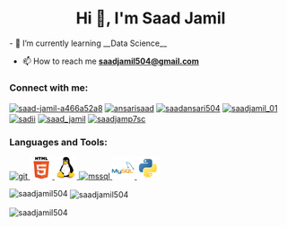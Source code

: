 <h1 align="center">Hi 👋, I'm Saad Jamil</h1>
- 🌱 I’m currently learning __Data Science__

- 📫 How to reach me **saadjamil504@gmail.com**

<h3 align="left">Connect with me:</h3>
<p align="left">
<a href="https://linkedin.com/in/saad-jamil-a466a52a8" target="blank"><img align="center" src="https://raw.githubusercontent.com/rahuldkjain/github-profile-readme-generator/master/src/images/icons/Social/linked-in-alt.svg" alt="saad-jamil-a466a52a8" height="30" width="40" /></a>
<a href="https://kaggle.com/ansarisaad" target="blank"><img align="center" src="https://raw.githubusercontent.com/rahuldkjain/github-profile-readme-generator/master/src/images/icons/Social/kaggle.svg" alt="ansarisaad" height="30" width="40" /></a>
<a href="https://fb.com/saadansari504" target="blank"><img align="center" src="https://raw.githubusercontent.com/rahuldkjain/github-profile-readme-generator/master/src/images/icons/Social/facebook.svg" alt="saadansari504" height="30" width="40" /></a>
<a href="https://instagram.com/saadjamil_01" target="blank"><img align="center" src="https://raw.githubusercontent.com/rahuldkjain/github-profile-readme-generator/master/src/images/icons/Social/instagram.svg" alt="saadjamil_01" height="30" width="40" /></a>
<a href="https://codeforces.com/profile/sadii" target="blank"><img align="center" src="https://raw.githubusercontent.com/rahuldkjain/github-profile-readme-generator/master/src/images/icons/Social/codeforces.svg" alt="sadii" height="30" width="40" /></a>
<a href="https://www.leetcode.com/saad_jamil" target="blank"><img align="center" src="https://raw.githubusercontent.com/rahuldkjain/github-profile-readme-generator/master/src/images/icons/Social/leet-code.svg" alt="saad_jamil" height="30" width="40" /></a>
<a href="https://auth.geeksforgeeks.org/user/saadjamp7sc" target="blank"><img align="center" src="https://raw.githubusercontent.com/rahuldkjain/github-profile-readme-generator/master/src/images/icons/Social/geeks-for-geeks.svg" alt="saadjamp7sc" height="30" width="40" /></a>
</p>

<h3 align="left">Languages and Tools:</h3>
<p align="left"> <a href="https://git-scm.com/" target="_blank" rel="noreferrer"> <img src="https://www.vectorlogo.zone/logos/git-scm/git-scm-icon.svg" alt="git" width="40" height="40"/> </a> <a href="https://www.w3.org/html/" target="_blank" rel="noreferrer"> <img src="https://raw.githubusercontent.com/devicons/devicon/master/icons/html5/html5-original-wordmark.svg" alt="html5" width="40" height="40"/> </a> <a href="https://www.linux.org/" target="_blank" rel="noreferrer"> <img src="https://raw.githubusercontent.com/devicons/devicon/master/icons/linux/linux-original.svg" alt="linux" width="40" height="40"/> </a> <a href="https://www.microsoft.com/en-us/sql-server" target="_blank" rel="noreferrer"> <img src="https://www.svgrepo.com/show/303229/microsoft-sql-server-logo.svg" alt="mssql" width="40" height="40"/> </a> <a href="https://www.mysql.com/" target="_blank" rel="noreferrer"> <img src="https://raw.githubusercontent.com/devicons/devicon/master/icons/mysql/mysql-original-wordmark.svg" alt="mysql" width="40" height="40"/> </a> <a href="https://www.python.org" target="_blank" rel="noreferrer"> <img src="https://raw.githubusercontent.com/devicons/devicon/master/icons/python/python-original.svg" alt="python" width="40" height="40"/> </a> </p>

<p><img align="left" src="https://github-readme-stats.vercel.app/api/top-langs?username=saadjamil504&show_icons=true&locale=en&layout=compact" alt="saadjamil504" /></p>

<p>&nbsp;<img align="center" src="https://github-readme-stats.vercel.app/api?username=saadjamil504&show_icons=true&locale=en" alt="saadjamil504" /></p>

<p><img align="center" src="https://github-readme-streak-stats.herokuapp.com/?user=saadjamil504&" alt="saadjamil504" /></p>
